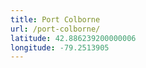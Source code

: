 ```yaml
---
title: Port Colborne
url: /port-colborne/
latitude: 42.886239200000006
longitude: -79.2513905
---
```

